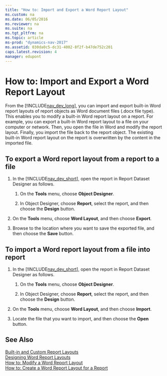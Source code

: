 ```yaml
---
title: "How to: Import and Export a Word Report Layout"
ms.custom: na
ms.date: 06/05/2016
ms.reviewer: na
ms.suite: na
ms.tgt_pltfrm: na
ms.topic: article
ms-prod: "dynamics-nav-2017"
ms.assetid: 030da0c5-dc31-4002-8f2f-b47de752c201
caps.latest.revision: 4
manager: edupont
---
```

# How to: Import and Export a Word Report Layout
From the [!INCLUDE[nav_dev_long](includes/nav_dev_long_md.md)], you can import and export built-in Word report layouts of report objects as Word document files \(.docx file type\). This enables you to modify a built-in Word report layout on a report. For example, you can export a built-in Word report layout to a file on your computer or network. Then, you open the file in Word and modify the report layout. Finally, you import the file back to the report object. The existing built-in Word report layout on the report is overwritten by the content in the imported file.  
  
##  <a name="ExportLayout"></a> To export a Word report layout from a report to a file  
  
1.  In the [!INCLUDE[nav_dev_short](includes/nav_dev_short_md.md)], open the report in Report Dataset Designer as follows.  
  
    1.  On the **Tools** menu, choose **Object Designer**.  
  
    2.  In Object Designer, choose **Report**, select the report, and then choose the **Design** button.  
  
2.  On the **Tools** menu, choose **Word Layout**, and then choose **Export**.  
  
3.  Browse to the location where you want to save the exported file, and then choose the **Save** button.  
  
##  <a name="ImportLayout"></a> To import a Word report layout from a file into report  
  
1.  In the [!INCLUDE[nav_dev_short](includes/nav_dev_short_md.md)], open the report in Report Dataset Designer as follows.  
  
    1.  On the **Tools** menu, choose **Object Designer**.  
  
    2.  In Object Designer, choose **Report**, select the report, and then choose the **Design** button.  
  
2.  On the **Tools** menu, choose **Word Layout**, and then choose **Import**.  
  
3.  Locate the file that you want to import, and then choose the **Open** button.  
  
## See Also  
 [Built-in and Custom Report Layouts](Designing-Report-Layouts-from-the-Microsoft-Dynamics-NAV-Development-Environment.md#BuilinCustomLayouts)   
 [Designing Word Report Layouts](Designing-Word-Report-Layouts.md)   
 [How to: Modify a Word Report Layout](How%20to:%20Modify%20a%20Word%20Report%20Layout.md)   
 [How to: Create a Word Report Layout for a Report](How%20to:%20Create%20a%20Word%20Report%20Layout%20for%20a%20Report.md)